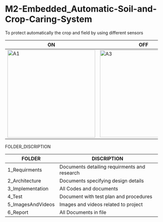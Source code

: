 # M2-Embedded_Automatic-Soil-and-Crop-Caring-System
To protect automatically the crop and field by using different sensors


|  ON  |  OFF |
| ------------- | ------------- |
| <img width="289" alt="A1" src="https://user-images.githubusercontent.com/94392060/144389538-e33b3294-c4fd-4fea-8177-ab8dce6c9353.png">  |<img width="287" alt="A3" src="https://user-images.githubusercontent.com/94392060/144390210-e7a08cc6-930f-47e4-b0ab-19bd221553ee.png">
  
FOLDER_DISCRIPTION

| FOLDER  | DISCRIPTION |
| ------------- | ------------- |
| 1_Requirments  | Documents detailing requirments and research  |
| 2_Architecture  | Documents specifying design details  |
| 3_Implementation  | All Codes and documents |
| 4_Test | Document with test plan and procedures |
| 5_ImagesAndVideos  | Images and videos related to project  |
| 6_Report  | All Documents in file  |
